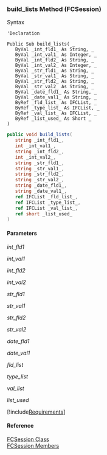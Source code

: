 ﻿### build_lists Method (FCSession)

Syntax

```vbnet
'Declaration

Public Sub build_lists( _
   ByVal _int_fld1_ As String, _
   ByVal _int_val1_ As Integer, _
   ByVal _int_fld2_ As String, _
   ByVal _int_val2_ As Integer, _
   ByVal _str_fld1_ As String, _
   ByVal _str_val1_ As String, _
   ByVal _str_fld2_ As String, _
   ByVal _str_val2_ As String, _
   ByVal _date_fld1_ As String, _
   ByVal _date_val1_ As String, _
   ByRef _fld_list_ As IFCList, _
   ByRef _type_list_ As IFCList, _
   ByRef _val_list_ As IFCList, _
   ByRef _list_used_ As Short _
) 
```

```csharp
public void build_lists( 
   string _int_fld1_,
   int _int_val1_,
   string _int_fld2_,
   int _int_val2_,
   string _str_fld1_,
   string _str_val1_,
   string _str_fld2_,
   string _str_val2_,
   string _date_fld1_,
   string _date_val1_,
   ref IFCList _fld_list_,
   ref IFCList _type_list_,
   ref IFCList _val_list_,
   ref short _list_used_
)
```

#### Parameters

_int_fld1_

_int_val1_

_int_fld2_

_int_val2_

_str_fld1_

_str_val1_

_str_fld2_

_str_val2_

_date_fld1_

_date_val1_

_fld_list_

_type_list_

_val_list_

_list_used_

[!include[Requirements](../partials/requirements.md)]

#### Reference

[FCSession Class](FChoice.Foundation.Clarify.Compatibility~FChoice.Foundation.Clarify.Compatibility.FCSession.md)  
[FCSession Members](FChoice.Foundation.Clarify.Compatibility~FChoice.Foundation.Clarify.Compatibility.FCSession_members.md)